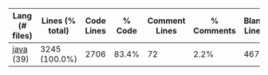 |Lang (# files)|Lines (% total)|Code Lines|% Code|Comment Lines|% Comments|Blank Lines|% Blank|
| --- | --- | --- | --- | --- | --- | --- | --- |
|[java](https://github.com/jojo2357/Picture-color-replacer/tree/master/statistics/java/lines_descending.md) (39)|3245 (100.0%)|2706|83.4%|72|2.2%|467|14.4%|